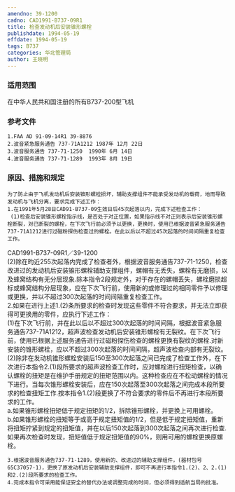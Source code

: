 ```yaml
---
amendno: 39-1200  
cadno: CAD1991-B737-09R1  
title: 检查发动机后安装锥形螺栓  
publishdate: 1994-05-19  
effdate: 1994-05-19  
tags: B737  
categories: 华北管理局  
author: 王晓明  
---
```

  
### 适用范围  
在中华人民共和国注册的所有B737-200型飞机  
  
<!--more-->  
### 参考文件  
    1.FAA AD 91-09-14R1 39-8876  
    2.波音紧急服务通告 737-71A1212 1987年 12月 22日  
    3.波音服务通告 737-71-1250  1990年 6月 14日  
    4.波音服务通告 737-71-1289  1993年 8月 19日  
  
### 原因、措施和规定  
    为了防止由于飞机发动机后安装锥形螺栓损坏，辅助支撑组件不能承受发动机的载荷，地而导致发动机与飞机分离，要求完成下述工作：  
    1.在1991年5月28日CAD91-B737-09生效日后45次起落以内，完成下述检查工作：  
     (1)检查后安装锥形螺栓指示线，是否处于对正位置，如果指示线不对正则表示后安装锥形螺栓断裂，对已断裂的螺栓，在下次飞行前必须予以更换，更换时，使用已根据波音紧急服务通告737-71A1212进行过磁粉探伤检查过的螺栓。在此以后以不超过45次起落的时间间隔重复检查工作。  
  CAD1991-B737-09R1／39-1200  
     (2)除在昀近255次起落内完成了检查者外，根据波音服务通告737-71-1250，检查改进过的发动机后安装锥形螺栓辅助支撑组件，螺帽有无丢失，螺栓有无磨损，以及蜂窝结构有无分层现象.除本指令2段规定外，对于存在的螺帽丢失，螺栓磨损超标或蜂窝结构分层现象，应在下次飞行前，使用新的或修理过的相同零件予以修理或更换，并以不超过300次起落的时间间隔重复检查工作。  
    2.如果在进行上述1.(2)条所要求的检查时发现这些零件不符合要求，并无法立即获得可更换用的零件，应执行下述工作：  
     (1)在下次飞行前，并在此以后以不超过300次起落的时间间隔，根据波音紧急服务通告737-71A1212，超声波检查发动机后安装锥形螺栓有无裂纹。在下次飞行前，使用已根据上述服务通告进行过磁粉探伤检查的螺栓更换有裂纹的螺栓.对新安装的锥形螺栓，应以不超过300次起落的时间间隔，超声波检查内部有无裂纹。  
     (2)除非在发动机锥形螺栓安装后150至300次起落之间已完成了检查工作外，在下次进行本指令2.(1)段所要求的超声波检查工作时，应对螺栓进行扭矩检查，以确认螺栓的扭矩是在维护手册规定的扭矩范围以内。这种检查应在不松动螺栓的情况下进行。当每次锥形螺栓安装后，应在150次起落至300次起落之间完成本段所要求的检查扭矩工作.按本指令1.(2)段更换了不符合要求的零件后不再进行本段所要求的工作。  
      a.如果锥形螺栓扭矩低于规定扭矩的1/2，拆除锥形螺栓，并更换上可用螺栓。  
      b.如果锥形螺栓的扭矩等于或高于规定扭矩值的1/2，但是低于规定扭矩值，重新将扭矩拧紧到规定的扭矩值，并在以后150次起落到300次起落之间再次进行检查.如果再次检查时发现，扭矩值低于规定扭矩值的90%，则用可用的螺栓更换原螺栓。  
  
    3.根据波音服务通告737-71-1289，使用新的、改进过的辅助支撑组件，(器材包号65C37057-1)，更换了原发动机后安装辅助支撑组件，即可不再进行本指令1.(2)、2、2.(1)和2.(2)段所要求的检查工作。  
    4.完成本指令可采用能保证安全的替代办法或调整完成的时间，但必须得到适航当局的批准。  
  
